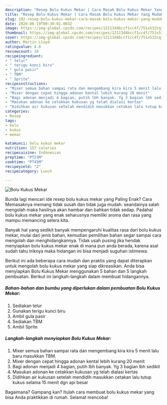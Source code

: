 ```yaml
---
description: "Resep Bolu Kukus Mekar | Cara Masak Bolu Kukus Mekar Yang Mudah Dan Praktis"
title: "Resep Bolu Kukus Mekar | Cara Masak Bolu Kukus Mekar Yang Mudah Dan Praktis"
slug: 192-resep-bolu-kukus-mekar-cara-masak-bolu-kukus-mekar-yang-mudah-dan-praktis
date: 2020-06-19T00:30:01.003Z
image: https://img-global.cpcdn.com/recipes/12113d4bccf1cc4f/751x532cq70/bolu-kukus-mekar-foto-resep-utama.jpg
thumbnail: https://img-global.cpcdn.com/recipes/12113d4bccf1cc4f/751x532cq70/bolu-kukus-mekar-foto-resep-utama.jpg
cover: https://img-global.cpcdn.com/recipes/12113d4bccf1cc4f/751x532cq70/bolu-kukus-mekar-foto-resep-utama.jpg
author: Martin Lloyd
ratingvalue: 4.8
reviewcount: 10
recipeingredient:
- " telur"
- " terigu kunci biru"
- " gula pasir"
- " TBM"
- " Sprite"
recipeinstructions:
- "Mixer semua bahan sampai rata dan mengembang kira kira 5 menit lalu baru masukkan TBM."
- "Mixer dengan cepat hingga adonan kental lebih kurang 20 menit"
- "Bagi adonan menjadi 4 bagian, putih lbh banyak. Yg 3 bagian lbh sedikit"
- "Masukan adonan ke cetakkan kukusan yg telah dialasi kertas"
- "Didihkan air kukusan setelah mendidih masukkan cetakan lalu tutup kukus selama 15 menit dgn api besar"
categories:
- Resep
tags:
- bolu
- kukus
- mekar

katakunci: bolu kukus mekar 
nutrition: 157 calories
recipecuisine: Indonesian
preptime: "PT23M"
cooktime: "PT45M"
recipeyield: "2"
recipecategory: Lunch

---
```



![Bolu Kukus Mekar](https://img-global.cpcdn.com/recipes/12113d4bccf1cc4f/751x532cq70/bolu-kukus-mekar-foto-resep-utama.jpg)

Bunda lagi mencari ide resep bolu kukus mekar yang Paling Enak? Cara Memasaknya memang tidak susah dan tidak juga mudah. seandainya salah mengolah maka hasilnya akan hambar dan bahkan tidak sedap. Padahal bolu kukus mekar yang enak seharusnya memiliki aroma dan rasa yang mampu memancing selera kita.



Banyak hal yang sedikit banyak mempengaruhi kualitas rasa dari bolu kukus mekar, mulai dari jenis bahan, kemudian pemilihan bahan segar sampai cara mengolah dan menghidangkannya. Tidak usah pusing jika hendak menyiapkan bolu kukus mekar enak di mana pun anda berada, karena asal sudah tahu triknya maka hidangan ini bisa menjadi suguhan istimewa.


Berikut ini ada beberapa cara mudah dan praktis yang dapat diterapkan untuk mengolah bolu kukus mekar yang siap dikreasikan. Anda bisa menyiapkan Bolu Kukus Mekar menggunakan 5 bahan dan 5 langkah pembuatan. Berikut ini langkah-langkah dalam membuat hidangannya.

<!--inarticleads1-->

##### Bahan-bahan dan bumbu yang diperlukan dalam pembuatan Bolu Kukus Mekar:

1. Sediakan  telur
1. Gunakan  terigu kunci biru
1. Ambil  gula pasir
1. Sediakan  TBM
1. Ambil  Sprite




<!--inarticleads2-->

##### Langkah-langkah menyiapkan Bolu Kukus Mekar:

1. Mixer semua bahan sampai rata dan mengembang kira kira 5 menit lalu baru masukkan TBM.
1. Mixer dengan cepat hingga adonan kental lebih kurang 20 menit
1. Bagi adonan menjadi 4 bagian, putih lbh banyak. Yg 3 bagian lbh sedikit
1. Masukan adonan ke cetakkan kukusan yg telah dialasi kertas
1. Didihkan air kukusan setelah mendidih masukkan cetakan lalu tutup kukus selama 15 menit dgn api besar




Bagaimana? Gampang kan? Itulah cara membuat bolu kukus mekar yang bisa Anda praktikkan di rumah. Selamat mencoba!
